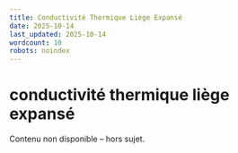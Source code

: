 ```yaml
---
title: Conductivité Thermique Liège Expansé
date: 2025-10-14
last_updated: 2025-10-14
wordcount: 10
robots: noindex
---
```


# conductivité thermique liège expansé

Contenu non disponible – hors sujet.